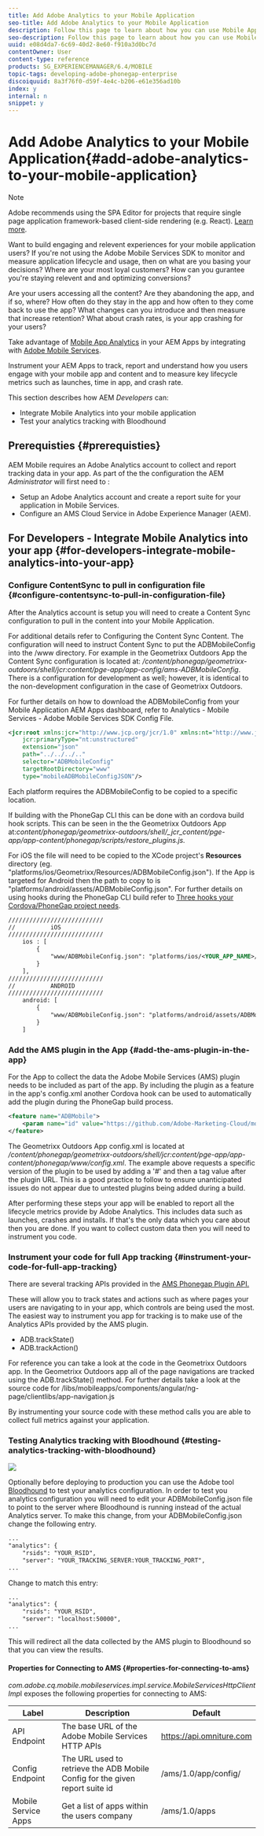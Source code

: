 ```yaml
---
title: Add Adobe Analytics to your Mobile Application
seo-title: Add Adobe Analytics to your Mobile Application
description: Follow this page to learn about how you can use Mobile App Analytics in your AEM Apps by integrating with Adobe Mobile Services.
seo-description: Follow this page to learn about how you can use Mobile App Analytics in your AEM Apps by integrating with Adobe Mobile Services.
uuid: e08d4da7-6c69-40d2-8e60-f910a3d0bc7d
contentOwner: User
content-type: reference
products: SG_EXPERIENCEMANAGER/6.4/MOBILE
topic-tags: developing-adobe-phonegap-enterprise
discoiquuid: 8a3f76f0-d59f-4e4c-b206-e61e356ad10b
index: y
internal: n
snippet: y
---
```


# Add Adobe Analytics to your Mobile Application{#add-adobe-analytics-to-your-mobile-application}

>[!NOTE]
>
>Adobe recommends using the SPA Editor for projects that require single page application framework-based client-side rendering (e.g. React). [Learn more](../../sites/developing/using/spa-overview.md).

Want to build engaging and relevent experiences for your mobile application users? If you're not using the Adobe Mobile Services SDK to monitor and measure application lifecycle and usage, then on what are you basing your decisions? Where are your most loyal customers? How can you gurantee you're staying relevent and and optimizing conversions?

Are your users accessing all the content? Are they abandoning the app, and if so, where? How often do they stay in the app and how often to they come back to use the app? What changes can you introduce and then measure that increase retention? What about crash rates, is your app crashing for your users?

Take advantage of [Mobile App Analytics](http://www.adobe.com/ca/solutions/digital-analytics/mobile-web-apps-analytics.html) in your AEM Apps by integrating with [Adobe Mobile Services](http://www.adobe.com/marketing-cloud/mobile-marketing.html).

Instrument your AEM Apps to track, report and understand how you users engage with your mobile app and content and to measure key lifecycle metrics such as launches, time in app, and crash rate.

This section describes how AEM *Developers* can:

* Integrate Mobile Analytics into your mobile application
* Test your analytics tracking with Bloodhound

## Prerequisties {#prerequisties}

AEM Mobile requires an Adobe Analytics account to collect and report tracking data in your app. As part of the the configuration the AEM *Administrator* will first need to :

* Setup an Adobe Analytics account and create a report suite for your application in Mobile Services.
* Configure an AMS Cloud Service in Adobe Experience Manager (AEM).

## For Developers - Integrate Mobile Analytics into your app {#for-developers-integrate-mobile-analytics-into-your-app}

### Configure ContentSync to pull in configuration file {#configure-contentsync-to-pull-in-configuration-file}

After the Analytics account is setup you will need to create a Content Sync configuration to pull in the content into your Mobile Application.

For additional details refer to Configuring the Content Sync Content. The configuration will need to instruct Content Sync to put the ADBMobileConfig into the /www directory. For example in the Geometrixx Outdoors App the Content Sync configuration is located at: */content/phonegap/geometrixx-outdoors/shell/jcr:content/pge-app/app-config/ams-ADBMobileConfig*. There is a configuration for development as well; however, it is identical to the non-development configuration in the case of Geometrixx Outdoors.

For further details on how to download the ADBMobileConfig from your Mobile Application AEM Apps dashboard, refer to Analytics - Mobile Services - Adobe Mobile Services SDK Config File.

```xml
<jcr:root xmlns:jcr="http://www.jcp.org/jcr/1.0" xmlns:nt="http://www.jcp.org/jcr/nt/1.0"
    jcr:primaryType="nt:unstructured"
    extension="json"
    path="../../../.."            
    selector="ADBMobileConfig"
    targetRootDirectory="www"
    type="mobileADBMobileConfigJSON"/>
```

Each platform requires the ADBMobileConfig to be copied to a specific location.

If building with the PhoneGap CLI this can be done with an cordova build hook scripts. This can be seen in the the Geometrixx Outdoors App at:*content/phonegap/geometrixx-outdoors/shell/_jcr_content/pge-app/app-content/phonegap/scripts/restore_plugins.js.*

For iOS the file will need to be copied to the XCode project's **Resources** directory (eg. "platforms/ios/Geometrixx/Resources/ADBMobileConfig.json"). If the App is targeted for Android then the path to copy to is "platforms/android/assets/ADBMobileConfig.json". For further details on using hooks during the PhoneGap CLI build refer to [Three hooks your Cordova/PhoneGap project needs](http://devgirl.org/2013/11/12/three-hooks-your-cordovaphonegap-project-needs/).

```xml
///////////////////////////
//          iOS
///////////////////////////
    ios : [
        {
            "www/ADBMobileConfig.json": "platforms/ios/<YOUR_APP_NAME>/Resources/ADBMobileConfig.json"
        }
    ],
///////////////////////////
//          ANDROID
///////////////////////////
    android: [
        {
            "www/ADBMobileConfig.json": "platforms/android/assets/ADBMobileConfig.json"
        }
    ]
```

### Add the AMS plugin in the App {#add-the-ams-plugin-in-the-app}

For the App to collect the data the Adobe Mobile Services (AMS) plugin needs to be included as part of the app. By including the plugin as a feature in the app's config.xml another Cordova hook can be used to automatically add the plugin during the PhoneGap build process.

```xml
<feature name="ADBMobile">
    <param name="id" value="https://github.com/Adobe-Marketing-Cloud/mobile-services#0482f9cedf90c98a8d4b07219ece1933b2e46a60"/>
</feature>
```

The Geometrixx Outdoors App config.xml is located at */content/phonegap/geometrixx-outdoors/shell/jcr:content/pge-app/app-content/phonegap/www/config.xml*. The example above requests a specific version of the plugin to be used by adding a '#' and then a tag value after the plugin URL. This is a good practice to follow to ensure unanticipated issues do not appear due to untested plugins being added during a build.

After performing these steps your app will be enabled to report all the lifecycle metrics provide by Adobe Analytics. This includes data such as launches, crashes and installs. If that's the only data which you care about then you are done. If you want to collect custom data then you will need to instrument you code.

### Instrument your code for full App tracking {#instrument-your-code-for-full-app-tracking}

There are several tracking APIs provided in the [AMS Phonegap Plugin API.](https://marketing.adobe.com/resources/help/en_US/mobile/ios/phonegap_methods.html)

These will allow you to track states and actions such as where pages your users are navigating to in your app, which controls are being used the most. The easiest way to instrument you app for tracking is to make use of the Analytics APIs provided by the AMS plugin.

* ADB.trackState()
* ADB.trackAction()

For reference you can take a look at the code in the Geometrixx Outdoors app. In the Geometrixx Outdoors app all of the page navigations are tracked using the ADB.trackState() method. For further details take a look at the source code for /libs/mobileapps/components/angular/ng-page/clientlibs/app-navigation.js

By instrumenting your source code with these method calls you are able to collect full metrics against your application.

### Testing Analytics tracking with Bloodhound  {#testing-analytics-tracking-with-bloodhound}

![](do-not-localize/chlimage_1.jpeg)

Optionally before deploying to production you can use the Adobe tool [Bloodhound](https://marketing.adobe.com/developer/gallery/bloodhound-app-measurement-qa-tool-1) to test your analytics configuration. In order to test you analytics configuration you will need to edit your ADBMobileConfig.json file to point to the server where Bloodhound is running instead of the actual Analytics server. To make this change, from your ADBMobileConfig.json change the following entry.

```xml
...
"analytics": {
    "rsids": "YOUR_RSID",
    "server": "YOUR_TRACKING_SERVER:YOUR_TRACKING_PORT",
...
```

Change to match this entry:

```xml
...
"analytics": {
    "rsids": "YOUR_RSID",
    "server": "localhost:50000",
...
```

This will redirect all the data collected by the AMS plugin to Bloodhound so that you can view the results.

#### Properties for Connecting to AMS {#properties-for-connecting-to-ams}

*com.adobe.cq.mobile.mobileservices.impl.service.MobileServicesHttpClientImp*l exposes the following properties for connecting to AMS:

| **Label** |**Description** |**Default** |
|---|---|---|
| API Endpoint |The base URL of the Adobe Mobile Services HTTP APIs |https://api.omniture.com |
| Config Endpoint |The URL used to retrieve the ADB Mobile Config for the given report suite id |/ams/1.0/app/config/ |
| Mobile Service Apps |Get a list of apps within the users company |/ams/1.0/apps |


